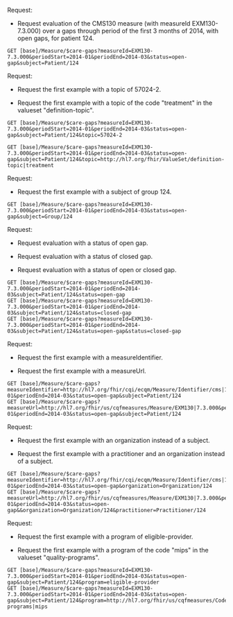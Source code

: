 
Request: 
     
* Request evaluation of the CMS130 measure (with measureId EXM130-7.3.000) over a gaps through period of the first 3 months of 2014, with open gaps, for patient 124.

~~~
GET [base]/Measure/$care-gaps?measureId=EXM130-7.3.000&periodStart=2014-01&periodEnd=2014-03&status=open-gap&subject=Patient/124
~~~

Request: 
     
* Request the first example with a topic of 57024-2.
     
* Request the first example with a topic of the code "treatment" in the valueset "definition-topic".

~~~
GET [base]/Measure/$care-gaps?measureId=EXM130-7.3.000&periodStart=2014-01&periodEnd=2014-03&status=open-gap&subject=Patient/124&topic=57024-2

GET [base]/Measure/$care-gaps?measureId=EXM130-7.3.000&periodStart=2014-01&periodEnd=2014-03&status=open-gap&subject=Patient/124&topic=http://hl7.org/fhir/ValueSet/definition-topic|treatment
~~~

Request: 
     
* Request the first example with a subject of group 124.

~~~
GET [base]/Measure/$care-gaps?measureId=EXM130-7.3.000&periodStart=2014-01&periodEnd=2014-03&status=open-gap&subject=Group/124
~~~

Request: 
     
* Request evaluation with a status of open gap.
     
* Request evaluation with a status of closed gap.
     
* Request evaluation with a status of open or closed gap.

~~~
GET [base]/Measure/$care-gaps?measureId=EXM130-7.3.000&periodStart=2014-01&periodEnd=2014-03&subject=Patient/124&status=open-gap
GET [base]/Measure/$care-gaps?measureId=EXM130-7.3.000&periodStart=2014-01&periodEnd=2014-03&subject=Patient/124&status=closed-gap
GET [base]/Measure/$care-gaps?measureId=EXM130-7.3.000&periodStart=2014-01&periodEnd=2014-03&subject=Patient/124&status=open-gap&status=closed-gap
~~~

Request: 
     
* Request the first example with a measureIdentifier.
     
* Request the first example with a measureUrl.

~~~
GET [base]/Measure/$care-gaps?measureIdentifier=http://hl7.org/fhir/cqi/ecqm/Measure/Identifier/cms|130&periodStart=2014-01&periodEnd=2014-03&status=open-gap&subject=Patient/124
GET [base]/Measure/$care-gaps?measureUrl=http://hl7.org/fhir/us/cqfmeasures/Measure/EXM130|7.3.000&periodStart=2014-01&periodEnd=2014-03&status=open-gap&subject=Patient/124
~~~

Request: 
     
* Request the first example with an organization instead of a subject.
     
* Request the first example with a practitioner and an organization instead of a subject.

~~~
GET [base]/Measure/$care-gaps?measureIdentifier=http://hl7.org/fhir/cqi/ecqm/Measure/Identifier/cms|130&periodStart=2014-01&periodEnd=2014-03&status=open-gap&organization=Organization/124
GET [base]/Measure/$care-gaps?measureUrl=http://hl7.org/fhir/us/cqfmeasures/Measure/EXM130|7.3.000&periodStart=2014-01&periodEnd=2014-03&status=open-gap&&organization=Organization/124&practitioner=Practitioner/124
~~~

Request: 
     
* Request the first example with a program of eligible-provider. 

* Request the first example with a program of the code "mips" in the valueset "quality-programs".

~~~
GET [base]/Measure/$care-gaps?measureId=EXM130-7.3.000&periodStart=2014-01&periodEnd=2014-03&status=open-gap&subject=Patient/124&program=eligible-provider
GET [base]/Measure/$care-gaps?measureId=EXM130-7.3.000&periodStart=2014-01&periodEnd=2014-03&status=open-gap&subject=Patient/124&program=http://hl7.org/fhir/us/cqfmeasures/CodeSystem/quality-programs|mips
~~~
